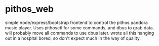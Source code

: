 # pithos_web

simple node/express/bootstrap frontend to control the pithos pandora music player. Uses pithosctl for some commands, and dbus to grab data. will probably move all commands to use dbus later. wrote all this hanging out in a hospital bored, so don't expect much in the way of quality.  

